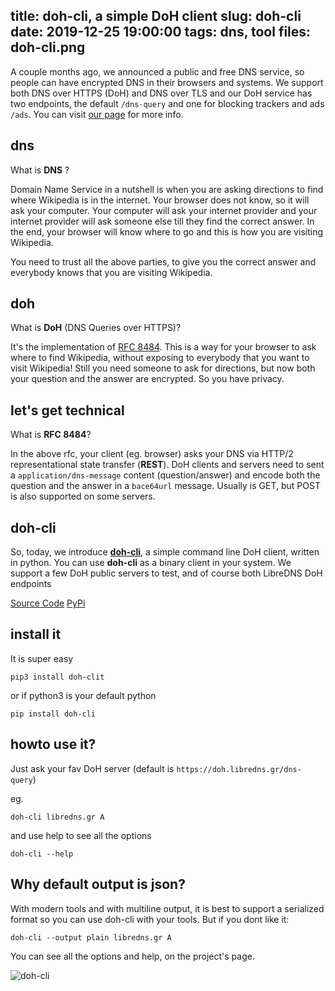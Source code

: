 title: doh-cli, a simple DoH client
slug: doh-cli
date: 2019-12-25 19:00:00
tags: dns, tool
files: doh-cli.png
---

A couple months ago, we announced a public and free DNS service, so people can have encrypted DNS in their browsers and systems. We support both DNS over HTTPS (DoH) and DNS over TLS and our DoH service has two endpoints, the default `/dns-query` and one for blocking trackers and ads `/ads`. You can visit [our page](https://libredns.gr/) for more info.


dns
---

What is **DNS** ?

Domain Name Service in a nutshell is when you are asking directions to find where Wikipedia is in the internet. Your browser does not know, so it will ask your computer. Your computer will ask your internet provider and your internet provider will ask someone else till they find the correct answer. In the end, your browser will know where to go and this is how you are visiting Wikipedia.

You need to trust all the above parties, to give you the correct answer and everybody knows that you are visiting Wikipedia.


doh
---

What is **DoH** (DNS Queries over HTTPS)?

It's the implementation of [RFC 8484](https://tools.ietf.org/html/rfc8484). This is a way for your browser to ask where to find Wikipedia, without exposing to everybody that you want to visit Wikipedia! Still you need someone to ask for directions, but now both your question and the answer are encrypted. So you have privacy.


let's get technical
---

What is **RFC 8484**?

In the above rfc, your client (eg. browser) asks your DNS via HTTP/2 representational state transfer (**REST**). DoH clients and servers need to sent a `application/dns-message` content (question/answer) and encode both the question and the answer in a `bace64url` message. Usually is GET, but POST is also supported on some servers.

doh-cli
---

So, today, we introduce **[doh-cli](https://gitlab.com/libreops/doh-cli)**, a simple command line DoH client, written in python. You can use **doh-cli** as a binary client in your system. We support a few DoH public servers to test, and of course both LibreDNS DoH endpoints

[Source Code](https://gitlab.com/libreops/doh-cli)
[PyPi](https://pypi.org/project/doh-cli/)


install it
---

It is super easy

    pip3 install doh-clit

or if python3 is your default python

    pip install doh-cli

howto use it?
---

Just ask your fav DoH server (default is `https://doh.libredns.gr/dns-query`)

eg.

    doh-cli libredns.gr A

and use help to see all the options

    doh-cli --help

Why default output is json?
---

With modern tools and with multiline output, it is best to support a serialized format so you can use doh-cli with your tools. But if you dont like it:

    doh-cli --output plain libredns.gr A

You can see all the options and help, on the project's page.

![doh-cli](doh-cli.png)